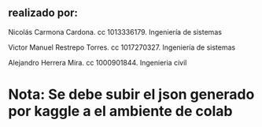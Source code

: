 ## realizado por:
Nicolás Carmona Cardona. cc 1013336179. Ingeniería de sistemas

Victor Manuel Restrepo Torres. cc 1017270327. Ingeniería de sistemas

Alejandro Herrera Mira. cc 1000901844. Ingenieria civil

# Nota: Se debe subir el json generado por kaggle a el ambiente de colab 

